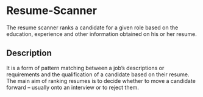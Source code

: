 # Resume-Scanner
The resume scanner ranks a candidate for a given role based on the education, experience and other information obtained on his or her resume.

## Description

It is a form of pattern matching between a job’s descriptions or requirements and the qualification of a candidate based on their resume. The main aim of ranking resumes is to decide whether to move a candidate forward – usually onto an interview or to reject them.

